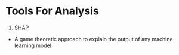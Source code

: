 # Tools For Analysis


1. [SHAP](https://github.com/slundberg/shap)
  - A game theoretic approach to explain the output of any machine learning model

